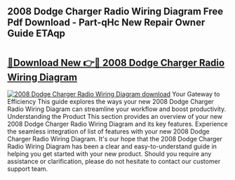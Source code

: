 ## 2008 Dodge Charger Radio Wiring Diagram Free Pdf Download - Part-qHc New Repair Owner Guide ETAqp

# <h2><a href="http://dfhuch.blite.top/?on=2008+Dodge+Charger+Radio+Wiring+Diagram">🔗Download New 👉🔴 2008 Dodge Charger Radio Wiring Diagram</a></h2>

[![2008 Dodge Charger Radio Wiring Diagram download](https://i.imgur.com/lujVjoI.png)](http://dfhuch.blite.top/?on=2008+Dodge+Charger+Radio+Wiring+Diagram)
Your Gateway to Efficiency This guide explores the ways your new 2008 Dodge Charger Radio Wiring Diagram can streamline your workflow and boost productivity. Understanding the Product This section provides an overview of your new 2008 Dodge Charger Radio Wiring Diagram and its key features. Experience the seamless integration of list of features with your new 2008 Dodge Charger Radio Wiring Diagram. It's our hope that the 2008 Dodge Charger Radio Wiring Diagram has been a clear and easy-to-understand guide in helping you get started with your new product. Should you require any assistance or clarification, please do not hesitate to contact our customer support team.
